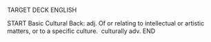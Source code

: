 TARGET DECK
ENGLISH

START
Basic
Cultural
Back: adj. Of or relating to intellectual or artistic matters, or to a specific culture.  culturally adv.
END
